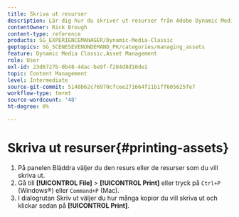 ```yaml
---
title: Skriva ut resurser
description: Lär dig hur du skriver ut resurser från Adobe Dynamic Media Classic.
contentOwner: Rick Brough
content-type: reference
products: SG_EXPERIENCEMANAGER/Dynamic-Media-Classic
geptopics: SG_SCENESEVENONDEMAND_PK/categories/managing_assets
feature: Dynamic Media Classic,Asset Management
role: User
exl-id: 23d6727b-0b48-4dac-be9f-f284d8d10de1
topic: Content Management
level: Intermediate
source-git-commit: 5140b62c76970cfcee271664f11b1ff605625fe7
workflow-type: tm+mt
source-wordcount: '48'
ht-degree: 0%

---
```


# Skriva ut resurser{#printing-assets}

1. På panelen Bläddra väljer du den resurs eller de resurser som du vill skriva ut.
1. Gå till **[!UICONTROL File]** > **[!UICONTROL Print]** eller tryck på `Ctrl+P` (Windows®) eller `Command+P` (Mac).
1. I dialogrutan Skriv ut väljer du hur många kopior du vill skriva ut och klickar sedan på **[!UICONTROL Print]**.
